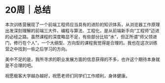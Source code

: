 # 20周｜总结

本次训练营展现了一个前端工程师应当具有的进阶的知识体系，从浏览器工作原理出发深刻理解的前端三大件、编程与算法、工程化，是从前端新手向“工程师”迈进的必经之路。虽然课程的深度略显不足，有些部分比较“水”，但正所谓“师父领进门，修行在个人”，一个大纲型、方向型的课程我觉得是合理的。我也在这次训练营之中找到一些之后学习的方向。

美中不足的是，我所寻求的职业发展方面的信息获得的不多，也许这个期待本身就是不合理的吧。

祝愿极客大学越办越好，祝愿老师们同学们工作顺利，身体健康。